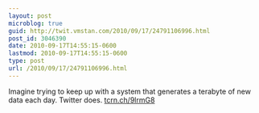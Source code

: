 ```yaml
---
layout: post
microblog: true
guid: http://twit.vmstan.com/2010/09/17/24791106996.html
post_id: 3046390
date: 2010-09-17T14:55:15-0600
lastmod: 2010-09-17T14:55:15-0600
type: post
url: /2010/09/17/24791106996.html
---
```

Imagine trying to keep up with a system that generates a terabyte of new data each day. Twitter does. [tcrn.ch/9lrmG8](http://tcrn.ch/9lrmG8)
